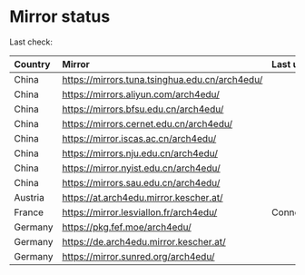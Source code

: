 <script src="./time.js"></script>
# Mirror status
Last check: <script type="text/javascript">localize(1732762996.6611838);</script>

|Country|Mirror|Last update|
|:------|:-----|:----------|
|China|https://mirrors.tuna.tsinghua.edu.cn/arch4edu/|<script type="text/javascript">localize(1732733108);</script>|
|China|https://mirrors.aliyun.com/arch4edu/|<script type="text/javascript">localize(1732733108);</script>|
|China|https://mirrors.bfsu.edu.cn/arch4edu/|<script type="text/javascript">localize(1732733108);</script>|
|China|https://mirrors.cernet.edu.cn/arch4edu/|<script type="text/javascript">localize(1732733108);</script>|
|China|https://mirror.iscas.ac.cn/arch4edu/|<script type="text/javascript">localize(1732733108);</script>|
|China|https://mirrors.nju.edu.cn/arch4edu/|<script type="text/javascript">localize(1732689854);</script>|
|China|https://mirror.nyist.edu.cn/arch4edu/|<script type="text/javascript">localize(1732689854);</script>|
|China|https://mirrors.sau.edu.cn/arch4edu/|<script type="text/javascript">localize(1729319991);</script>|
|Austria|https://at.arch4edu.mirror.kescher.at/|<script type="text/javascript">localize(1732733108);</script>|
|France|https://mirror.lesviallon.fr/arch4edu/|ConnectTimeout|
|Germany|https://pkg.fef.moe/arch4edu/|<script type="text/javascript">localize(1732733108);</script>|
|Germany|https://de.arch4edu.mirror.kescher.at/|<script type="text/javascript">localize(1732733108);</script>|
|Germany|https://mirror.sunred.org/arch4edu/|<script type="text/javascript">localize(1732733108);</script>|

<script src="./tablefilter/tablefilter.js"></script>
<script src="./table.js"></script>
